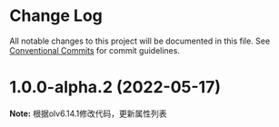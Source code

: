 # Change Log

All notable changes to this project will be documented in this file.
See [Conventional Commits](https://conventionalcommits.org) for commit guidelines.

# 1.0.0-alpha.2 (2022-05-17)

**Note:** 根据olv6.14.1修改代码，更新属性列表
